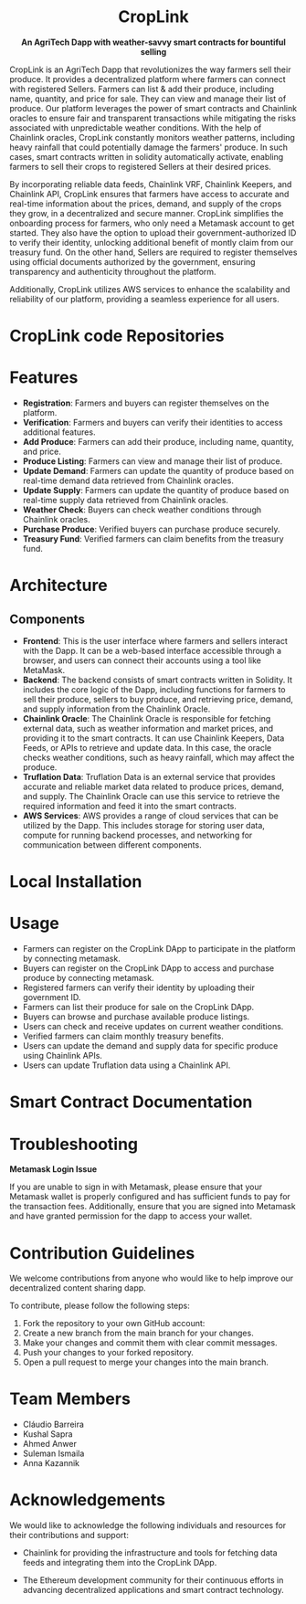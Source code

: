   <div align="center">
  <h1>CropLink</h1>
  <p>
    <strong>An AgriTech Dapp with weather-savvy smart contracts for bountiful selling</strong>
  </p>
  
</div>                                           
                            
          
CropLink is an AgriTech Dapp that revolutionizes the way farmers sell their produce. It provides a decentralized platform where farmers can connect with registered Sellers. Farmers can list & add their produce, including name, quantity, and price for sale. They can view and manage their list of produce. Our platform leverages the power of smart contracts and Chainlink oracles to ensure fair and transparent transactions while mitigating the risks associated with unpredictable weather conditions. With the help of Chainlink oracles, CropLink constantly monitors weather patterns, including heavy rainfall that could potentially damage the farmers' produce. In such cases, smart contracts written in solidity automatically activate, enabling farmers to sell their crops to registered Sellers at their desired prices. 

By incorporating reliable data feeds, Chainlink VRF, Chainlink Keepers, and Chainlink API, CropLink ensures that farmers have access to accurate and real-time information about the prices, demand, and supply of the crops they grow, in a decentralized and secure manner. CropLink simplifies the onboarding process for farmers, who only need a Metamask account to get started. They also have the option to upload their government-authorized ID to verify their identity, unlocking additional benefit of montly claim from our treasury fund. On the other hand, Sellers are required to register themselves using official documents authorized by the government, ensuring transparency and authenticity throughout the platform. 

Additionally, CropLink utilizes AWS services to enhance the scalability and reliability of our platform, providing a seamless experience for all users.

# CropLink code Repositories

# Features

* **Registration**: Farmers and buyers can register themselves on the platform.
* **Verification**: Farmers and buyers can verify their identities to access additional features.
* **Add Produce**: Farmers can add their produce, including name, quantity, and price.
* **Produce Listing**: Farmers can view and manage their list of produce.
* **Update Demand**: Farmers can update the quantity of produce based on real-time demand data retrieved from Chainlink oracles.
* **Update Supply**: Farmers can update the quantity of produce based on real-time supply data retrieved from Chainlink oracles.
* **Weather Check**: Buyers can check weather conditions through Chainlink oracles.
* **Purchase Produce**: Verified buyers can purchase produce securely.
* **Treasury Fund**: Verified farmers can claim benefits from the treasury fund.

# Architecture

## Components

* **Frontend**: This is the user interface where farmers and sellers interact with the Dapp. It can be a
web-based interface accessible through a browser, and users can connect their accounts using a
tool like MetaMask.
* **Backend**: The backend consists of smart contracts written in Solidity. It
includes the core logic of the Dapp, including functions for farmers to sell their produce, sellers to
buy produce, and retrieving price, demand, and supply information from the Chainlink Oracle.
* **Chainlink Oracle**: The Chainlink Oracle is responsible for fetching external data, such as weather
information and market prices, and providing it to the smart contracts. It can use Chainlink
Keepers, Data Feeds, or APIs to retrieve and update data. In this case, the oracle checks weather
conditions, such as heavy rainfall, which may affect the produce.
* **Truflation Data**: Truflation Data is an external service that provides accurate and reliable market
data related to produce prices, demand, and supply. The Chainlink Oracle can use this service to
retrieve the required information and feed it into the smart contracts.
* **AWS Services**: AWS provides a range of cloud services that can be utilized by the Dapp. This
includes storage for storing user data, compute for running backend processes, and networking
for communication between different components.

# Local Installation

# Usage

* Farmers can register on the CropLink DApp to participate in the platform by connecting metamask.
* Buyers can register on the CropLink DApp to access and purchase produce by connecting metamask.
* Registered farmers can verify their identity by uploading their government ID.
* Farmers can list their produce for sale on the CropLink DApp.
* Buyers can browse and purchase available produce listings.
* Users can check and receive updates on current weather conditions.
* Verified farmers can claim monthly treasury benefits.
* Users can update the demand and supply data for specific produce using Chainlink APIs.
* Users can update Truflation data using a Chainlink API.

# Smart Contract Documentation

# Troubleshooting

**Metamask Login Issue**

If you are unable to sign in with Metamask, please ensure that your Metamask wallet is properly configured and has sufficient funds to pay for the transaction fees. Additionally, ensure that you are signed into Metamask and have granted permission for the dapp to access your wallet.

# Contribution Guidelines
We welcome contributions from anyone who would like to help improve our decentralized content sharing dapp.

To contribute, please follow the following steps:

1. Fork the repository to your own GitHub account:
2. Create a new branch from the main branch for your changes.
3. Make your changes and commit them with clear commit messages.
4. Push your changes to your forked repository.
5. Open a pull request to merge your changes into the main branch.

# Team Members
* Cláudio Barreira
* Kushal Sapra
* Ahmed Anwer
* Suleman Ismaila
* Anna Kazannik

# Acknowledgements

We would like to acknowledge the following individuals and resources for their contributions and support:

* Chainlink for providing the infrastructure and tools for fetching data feeds and integrating them into the CropLink DApp.

* The Ethereum development community for their continuous efforts in advancing decentralized applications and smart contract technology.
